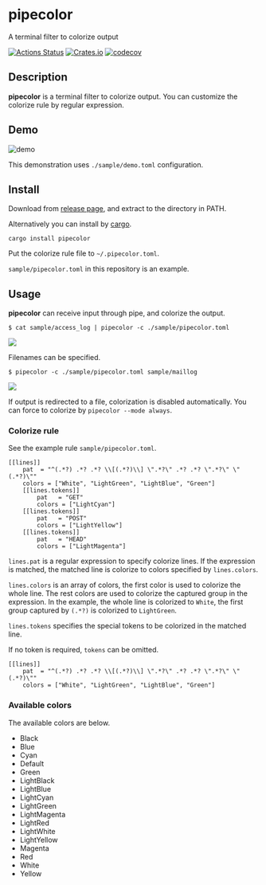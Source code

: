 # pipecolor
A terminal filter to colorize output

[![Actions Status](https://github.com/dalance/pipecolor/workflows/Regression/badge.svg)](https://github.com/dalance/pipecolor/actions)
[![Crates.io](https://img.shields.io/crates/v/pipecolor.svg)](https://crates.io/crates/pipecolor)
[![codecov](https://codecov.io/gh/dalance/pipecolor/branch/master/graph/badge.svg)](https://codecov.io/gh/dalance/pipecolor)

## Description

**pipecolor** is a terminal filter to colorize output.
You can customize the colorize rule by regular expression.

## Demo

![demo](https://github.com/dalance/pipecolor/blob/master/sample/pipecolor.gif)

This demonstration uses `./sample/demo.toml` configuration.

## Install
Download from [release page](https://github.com/dalance/pipecolor/releases/latest), and extract to the directory in PATH.

Alternatively you can install by [cargo](https://crates.io).

```
cargo install pipecolor
```

Put the colorize rule file to `~/.pipecolor.toml`.

`sample/pipecolor.toml` in this repository is an example.

## Usage

**pipecolor** can receive input through pipe, and colorize the output.

```
$ cat sample/access_log | pipecolor -c ./sample/pipecolor.toml
```

<a><img src="https://rawgit.com/dalance/pipecolor/master/sample/access_log.svg"/></a>

Filenames can be specified.

```
$ pipecolor -c ./sample/pipecolor.toml sample/maillog
```

<a><img src="https://rawgit.com/dalance/pipecolor/master/sample/maillog.svg"/></a>

If output is redirected to a file, colorization is disabled automatically.
You can force to colorize by `pipecolor --mode always`.

### Colorize rule

See the example rule `sample/pipecolor.toml`.

```
[[lines]]
    pat  = "^(.*?) .*? .*? \\[(.*?)\\] \".*?\" .*? .*? \".*?\" \"(.*?)\""
    colors = ["White", "LightGreen", "LightBlue", "Green"]
    [[lines.tokens]]
        pat   = "GET"
        colors = ["LightCyan"]
    [[lines.tokens]]
        pat   = "POST"
        colors = ["LightYellow"]
    [[lines.tokens]]
        pat   = "HEAD"
        colors = ["LightMagenta"]
```

`lines.pat` is a regular expression to specify colorize lines.
If the expression is matched, the matched line is colorize to colors specified by `lines.colors`.

`lines.colors` is an array of colors, the first color is used to colorize the whole line.
The rest colors are used to colorize the captured group in the expression.
In the example, the whole line is colorized to `White`, the first group captured by `(.*?)` is colorized to `LightGreen`.

`lines.tokens` specifies the special tokens to be colorized in the matched line.

If no token is required, `tokens` can be omitted.

```
[[lines]]
    pat  = "^(.*?) .*? .*? \\[(.*?)\\] \".*?\" .*? .*? \".*?\" \"(.*?)\""
    colors = ["White", "LightGreen", "LightBlue", "Green"]
```

### Available colors

The available colors are below.

- Black
- Blue
- Cyan
- Default
- Green
- LightBlack
- LightBlue
- LightCyan
- LightGreen
- LightMagenta
- LightRed
- LightWhite
- LightYellow
- Magenta
- Red
- White
- Yellow
